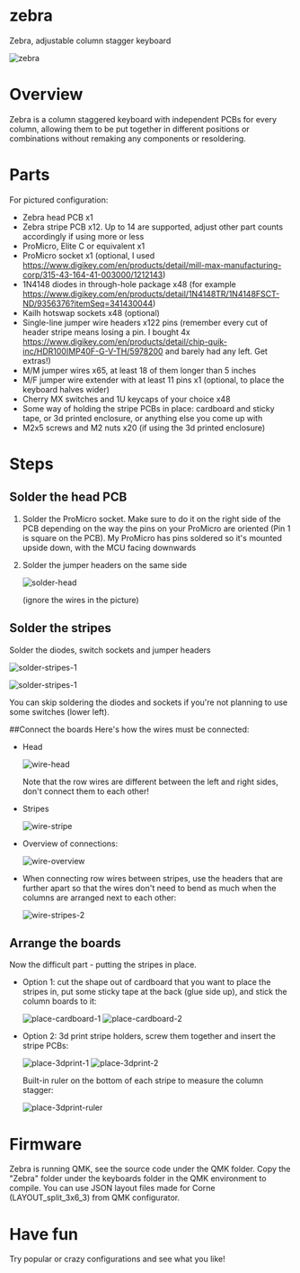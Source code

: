 # zebra
Zebra, adjustable column stagger keyboard

![zebra](/images/zebra.jpg)

# Overview
Zebra is a column staggered keyboard with independent PCBs for every column, allowing them to be put together in different positions or combinations without remaking any components or resoldering.

# Parts
For pictured configuration:
- Zebra head PCB x1
- Zebra stripe PCB x12. Up to 14 are supported, adjust other part counts accordingly if using more or less
- ProMicro, Elite C or equivalent x1
- ProMicro socket x1 (optional, I used https://www.digikey.com/en/products/detail/mill-max-manufacturing-corp/315-43-164-41-003000/1212143)
- 1N4148 diodes in through-hole package x48 (for example https://www.digikey.com/en/products/detail/1N4148TR/1N4148FSCT-ND/9356376?itemSeq=341430044)
- Kailh hotswap sockets x48 (optional)
- Single-line jumper wire headers x122 pins (remember every cut of header stripe means losing a pin. I bought 4x https://www.digikey.com/en/products/detail/chip-quik-inc/HDR100IMP40F-G-V-TH/5978200 and barely had any left. Get extras!)
- M/M jumper wires x65, at least 18 of them longer than 5 inches
- M/F jumper wire extender with at least 11 pins x1 (optional, to place the keyboard halves wider)
- Cherry MX switches and 1U keycaps of your choice x48
- Some way of holding the stripe PCBs in place: cardboard and sticky tape, or 3d printed enclosure, or anything else you come up with
- M2x5 screws and M2 nuts x20 (if using the 3d printed enclosure)
	
# Steps
## Solder the head PCB
1. Solder the ProMicro socket. Make sure to do it on the right side of the PCB depending on the way the pins on your ProMicro are oriented (Pin 1 is square on the PCB). My ProMicro has pins soldered so it's mounted upside down, with the MCU facing downwards
2. Solder the jumper headers on the same side
	
	![solder-head](/images/solder-head.jpg)
	
	(ignore the wires in the picture)
	
## Solder the stripes
Solder the diodes, switch sockets and jumper headers
	
![solder-stripes-1](/images/solder-stripes-1.jpg)

![solder-stripes-1](/images/solder-stripes-2.jpg)
	
You can skip soldering the diodes and sockets if you're not planning to use some switches (lower left).
	
##Connect the boards
Here's how the wires must be connected:
- Head

	![wire-head](/images/wire-head.jpg)

	Note that the row wires are different between the left and right sides, don't connect them to each other!

- Stripes

	![wire-stripe](/images/wire-stripe.jpg)

- Overview of connections:

	![wire-overview](/images/wire-overview.jpg)
	
- When connecting row wires between stripes, use the headers that are further apart so that the wires don't need to bend as much when the columns are arranged next to each other:

	![wire-stripes-2](/images/wire-stripes-2.jpg)

	
## Arrange the boards
Now the difficult part - putting the stripes in place.

- Option 1: cut the shape out of cardboard that you want to place the stripes in, put some sticky tape at the back (glue side up), and stick the column boards to it:
	
	![place-cardboard-1](/images/place-cardboard-1.jpg)
	![place-cardboard-2](/images/place-cardboard-2.jpg)
	
- Option 2: 3d print stripe holders, screw them together and insert the stripe PCBs:
	
	![place-3dprint-1](/images/place-3dprint-1.jpg)
	![place-3dprint-2](/images/place-3dprint-2.jpg)
	
	Built-in ruler on the bottom of each stripe to measure the column stagger:
	
	![place-3dprint-ruler](/images/place-3dprint-ruler.jpg)

# Firmware
Zebra is running QMK, see the source code under the QMK folder. Copy the "Zebra" folder under the keyboards folder in the QMK environment to compile. You can use JSON layout files made for Corne (LAYOUT_split_3x6_3) from QMK configurator.


# Have fun
Try popular or crazy configurations and see what you like!
